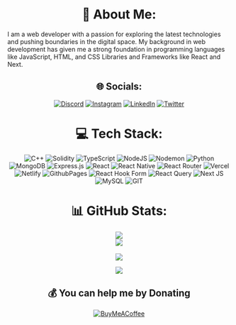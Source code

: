 <div align="center">

# 💫 About Me:
<div align = "left">
  I am a web developer with a passion for exploring the latest technologies and pushing boundaries in the digital space. My background in web development has given me a strong foundation 
  in programming languages like JavaScript, HTML, and CSS Libraries and Frameworks like React and Next.  
</div>

## 🌐 Socials:
[![Discord](https://img.shields.io/badge/Discord-%237289DA.svg?logo=discord&logoColor=white)](https://discord.gg/Durvesh7k) [![Instagram](https://img.shields.io/badge/Instagram-%23E4405F.svg?logo=Instagram&logoColor=white)](https://instagram.com/durvesh.chopade) [![LinkedIn](https://img.shields.io/badge/LinkedIn-%230077B5.svg?logo=linkedin&logoColor=white)](https://linkedin.com/in/durvesh-chopade-44bb57202) [![Twitter](https://img.shields.io/badge/Twitter-%231DA1F2.svg?logo=Twitter&logoColor=white)](https://twitter.com/ChopadeDurvesh) 

# 💻 Tech Stack:
![C++](https://img.shields.io/badge/c++-%2300599C.svg?style=for-the-badge&logo=c%2B%2B&logoColor=white) ![Solidity](https://img.shields.io/badge/Solidity-%23363636.svg?style=for-the-badge&logo=solidity&logoColor=white) ![TypeScript](https://img.shields.io/badge/typescript-%007ACC.svg?style=for-the-badge&logo=typescript&logoColor=white) ![NodeJS](https://img.shields.io/badge/node.js-6DA55F?style=for-the-badge&logo=node.js&logoColor=white) ![Nodemon](https://img.shields.io/badge/NODEMON-%23323330.svg?style=for-the-badge&logo=nodemon&logoColor=%BBDEAD) ![Python](https://img.shields.io/badge/python-3670A0?style=for-the-badge&logo=python&logoColor=ffdd54) ![MongoDB](https://img.shields.io/badge/MongoDB-%234ea94b.svg?style=for-the-badge&logo=mongodb&logoColor=white) ![Express.js](https://img.shields.io/badge/express.js-%404d59.svg?style=for-the-badge&logo=express&logoColor=%2361DAFB) ![React](https://img.shields.io/badge/react-%20232a.svg?style=for-the-badge&logo=react&logoColor=%2361DAFB) ![React Native](https://img.shields.io/badge/react_native-%20232a.svg?style=for-the-badge&logo=react&logoColor=%2361DAFB) ![React Router](https://img.shields.io/badge/React_Router-CA4245?style=for-the-badge&logo=react-router&logoColor=white) ![Vercel](https://img.shields.io/badge/vercel-%23000000.svg?style=for-the-badge&logo=vercel&logoColor=white) ![Netlify](https://img.shields.io/badge/netlify-%23000000.svg?style=for-the-badge&logo=netlify&logoColor=#00C7B7) ![GithubPages](https://img.shields.io/badge/github%20pages-121013?style=for-the-badge&logo=github&logoColor=white) ![React Hook Form](https://img.shields.io/badge/React%20Hook%20Form-%23EC5990.svg?style=for-the-badge&logo=reacthookform&logoColor=white) ![React Query](https://img.shields.io/badge/-React%20Query-FF4154?style=for-the-badge&logo=react%20query&logoColor=white) ![Next JS](https://img.shields.io/badge/Next-black?style=for-the-badge&logo=next.js&logoColor=white) ![MySQL](https://img.shields.io/badge/mysql-%2300000f.svg?style=for-the-badge&logo=mysql&logoColor=white) ![GIT](https://img.shields.io/badge/Git-fc6d26?style=for-the-badge&logo=git&logoColor=white)

# 📊 GitHub Stats:
![](https://github-readme-stats.vercel.app/api?username=durvesh7k&theme=dark&hide_border=false&include_all_commits=false&count_private=false)<br/>
![](https://github-readme-streak-stats.herokuapp.com/?user=durvesh7k&theme=dark&hide_border=false)
<br/>
<br/>
![](https://github-readme-stats.vercel.app/api/top-langs/?username=durvesh7k&theme=dark&hide_border=false&include_all_commits=false&count_private=false&layout=compact)
</div>

<div align="center">

[![](https://visitcount.itsvg.in/api?id=durvesh7k&icon=0&color=0)](https://visitcount.itsvg.in)

## 💰 You can help me by Donating
[![BuyMeACoffee](https://img.shields.io/badge/Buy%20Me%20a%20Coffee-ffdd00?style=for-the-badge&logo=buy-me-a-coffee&logoColor=black)](https://buymeacoffee.com/durveshchopade) 

</div>

<!-- Proudly created with GPRM ( https://gprm.itsvg.in ) -->

